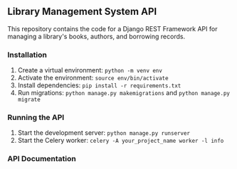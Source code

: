## Library Management System API

This repository contains the code for a Django REST Framework API for managing a library's books, authors, and borrowing records.

### Installation

1. Create a virtual environment: `python -m venv env`
2. Activate the environment: `source env/bin/activate`
3. Install dependencies: `pip install -r requirements.txt`
4. Run migrations: `python manage.py makemigrations` and `python manage.py migrate`

### Running the API

1. Start the development server: `python manage.py runserver`
2. Start the Celery worker: `celery -A your_project_name worker -l info`

### API Documentation

#